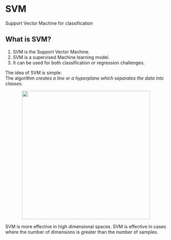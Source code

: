 # SVM
Support Vector Machine for classification
<br>
## What is SVM?

1. SVM is the Support Vector Machine. 
2. SVM is a supervised Machine learning model.
3. It can be used for both classification or regression challenges.


The idea of SVM is simple: <br>
The algorithm *creates a line or a hyperplane which separates the data into classes.*

<p align="center"> <img src= "https://static.javatpoint.com/tutorial/machine-learning/images/support-vector-machine-algorithm5.png" width=400">

SVM is more effective in high dimensional spaces. SVM is effective in cases where the number of dimensions is greater than the number of samples. 
